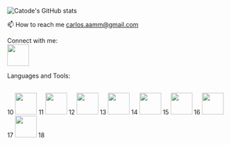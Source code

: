 ![Catode's GitHub stats](https://github-readme-stats.vercel.app/api?username=TyrUmbra&theme=dark&show_icons=true)

📫 How to reach me carlos.aamm@gmail.com

Connect with me:
<br/><a href="https://www.linkedin.com/in/carlosaamm/" target="_blank"> <img src="https://cdn-icons-png.flaticon.com/512/174/174857.png" width="50" height="50"/></a>

Languages and Tools:

<br/>
10
<img src="https://upload.wikimedia.org/wikipedia/commons/thumb/6/61/HTML5_logo_and_wordmark.svg/512px-HTML5_logo_and_wordmark.svg.png?20170517184425" width="50" height="50"/>
11
<img src="https://cdn.freebiesupply.com/logos/large/2x/css3-logo-png-transparent.png" width="50" height="50"/>
12
<img src="https://upload.wikimedia.org/wikipedia/commons/6/6a/JavaScript-logo.png" width="50" height="50"/>
13
<img src="https://cdn.freebiesupply.com/logos/large/2x/react-1-logo-png-transparent.png" width="50" height="50"/>
14
<img src="https://w7.pngwing.com/pngs/782/228/png-transparent-ruby-on-rails-rubygems-amazon-dynamodb-ruby-text-logo-ruby-thumbnail.png" width="50" height="50"/>
15
<img src="https://upload.wikimedia.org/wikipedia/commons/thumb/7/73/Ruby_logo.svg/1024px-Ruby_logo.svg.png" width="50" height="50"/>
16
<img src="https://git-scm.com/images/logos/downloads/Git-Icon-1788C.png" width="50" height="50"/>
17
<img src="https://w7.pngwing.com/pngs/441/460/png-transparent-postgresql-plain-wordmark-logo-icon-thumbnail.png" width="50" height="50"/>
18
